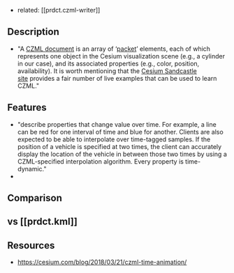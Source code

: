 
- related: [[prdct.czml-writer]]

## Description

- "A [CZML document](https://github.com/AnalyticalGraphicsInc/czml-writer/wiki/CZML-Structure) is an array of ‘[packet](https://github.com/AnalyticalGraphicsInc/czml-writer/wiki/Packet)’ elements, each of which represents one object in the Cesium visualization scene (e.g., a cylinder in our case), and its associated properties (e.g., color, position, availability). It is worth mentioning that the [Cesium Sandcastle site](https://sandcastle.cesium.com/) provides a fair number of live examples that can be used to learn CZML."

## Features

- "describe properties that change value over time. For example, a line can be red for one interval of time and blue for another. Clients are also expected to be able to interpolate over time-tagged samples. If the position of a vehicle is specified at two times, the client can accurately display the location of the vehicle in between those two times by using a CZML-specified interpolation algorithm. Every property is time-dynamic."
- 

## Comparison

## vs [[prdct.kml]]

## Resources

- https://cesium.com/blog/2018/03/21/czml-time-animation/